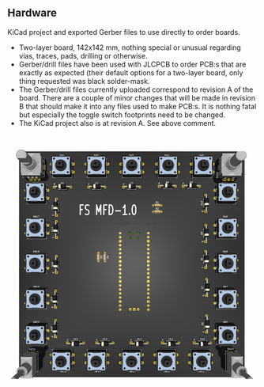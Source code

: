 ## Hardware

KiCad project and exported Gerber files to use directly to order boards.

* Two-layer board, 142x142 mm, nothing special or unusual regarding vias, traces, pads, drilling or otherwise.
* Gerber/drill files have been used with JLCPCB to order PCB:s that are exactly as expected (their default options for a two-layer board, only thing requested was black solder-mask.
* The Gerber/drill files currently uploaded correspond to revision A of the board. There are a couple of minor changes that will be made in revision B that should make it into any files used to make PCB:s. It is nothing fatal but especially the toggle switch footprints need to be changed.
* The KiCad project also is at revision A. See above comment.

<br>

![image](https://github.com/exyn/FS-MFD/blob/main/Misc/FS-MFD%201.0alpha%20CAD.png)
